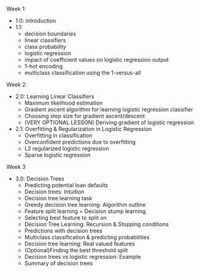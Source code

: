 Week 1:
- 1.0: introduction
- 1.1:
  - decision boundaries
  - linear classifiers
  - class probability
  - logistic regression
  - impact of coefficient values on logistic regression output
  - 1-hot encoding
  - multiclass classification using the 1-versus-all

Week 2:
- 2.0: Learning Linear Classifiers
  - Maximum likelihood estimation
  - Gradient ascent algorithm for learning logistic regression classifier
  - Choosing step size for gradient ascent/descent
  - (VERY OPTIONAL LESSON) Deriving gradient of logistic regression
- 2.1: Overfitting & Regularization in Logistic Regression
  - Overfitting in classification
  - Overconfident predictions due to overfitting
  - L2 regularized logistic regression
  - Sparse logistic regression
  
Week 3
- 3.0: Decision Trees
  - Predicting potential loan defaults
  - Decision trees: Intuition
  - Decision tree learning task
  - Greedy decision tree learning: Algorithm outline
  - Feature split learning = Decision stump learning
  - Selecting best feature to split on
  - Decision Tree Learning: Recursion & Stopping conditions 
  - Predictions with decision trees 
  - Multiclass classification & predicting probabilities
  - Decision tree learning: Real valued features
  - (Optional)Finding the best threshold split 
  - Decision trees vs logistic regression: Example
  - Summary of decision trees 
